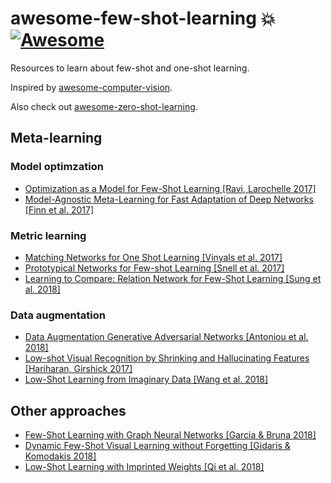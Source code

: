 # awesome-few-shot-learning :boom: [![Awesome](https://cdn.rawgit.com/sindresorhus/awesome/d7305f38d29fed78fa85652e3a63e154dd8e8829/media/badge.svg)](https://github.com/sindresorhus/awesome)
Resources to learn about few-shot and one-shot learning. 

Inspired by [awesome-computer-vision](https://github.com/jbhuang0604/awesome-computer-vision/).

Also check out [awesome-zero-shot-learning](https://github.com/chichilicious/awesome-zero-shot-learning).

## Meta-learning
### Model optimzation
* [Optimization as a Model for Few-Shot Learning [Ravi, Larochelle 2017]](https://openreview.net/pdf?id=rJY0-Kcll)
* [Model-Agnostic Meta-Learning for Fast Adaptation of Deep Networks [Finn et al. 2017]](https://arxiv.org/pdf/1703.03400.pdf)

### Metric learning
* [Matching Networks for One Shot Learning [Vinyals et al. 2017]](https://arxiv.org/pdf/1606.04080.pdf)
* [Prototypical Networks for Few-shot Learning [Snell et al. 2017]](https://arxiv.org/pdf/1703.05175.pdf)
* [Learning to Compare: Relation Network for Few-Shot Learning [Sung et al. 2018]](https://arxiv.org/pdf/1711.06025.pdf)

### Data augmentation
* [Data Augmentation Generative Adversarial Networks [Antoniou et al. 2018]](https://arxiv.org/pdf/1711.04340.pdf)
* [Low-shot Visual Recognition by Shrinking and Hallucinating Features [Hariharan, Girshick 2017]](https://arxiv.org/pdf/1606.02819.pdf)
* [Low-Shot Learning from Imaginary Data [Wang et al. 2018]](https://arxiv.org/pdf/1801.05401.pdf)

## Other approaches
* [Few-Shot Learning with Graph Neural Networks [Garcia & Bruna 2018]](https://arxiv.org/pdf/1711.04043.pdf)
* [Dynamic Few-Shot Visual Learning without Forgetting [Gidaris & Komodakis 2018]](https://arxiv.org/pdf/1804.09458.pdf)
* [Low-Shot Learning with Imprinted Weights [Qi et al. 2018]](https://arxiv.org/pdf/1712.07136.pdf)
